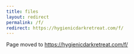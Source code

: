 ```yaml
---
title: files
layout: redirect
permalink: /f/
redirect: https://hygienicdarkretreat.com/f/
---
```


Page moved to <https://hygienicdarkretreat.com/f/>

